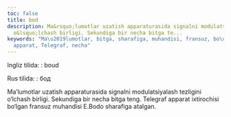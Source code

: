 ```yaml
---
toc: false
title: bod
description: Ma&rsquo;lumotlar uzatish apparaturasida signalni modulatsiyalash tezligini
  o&lsquo;lchash birligi. Sekundiga bir necha bitga te...
keywords: "Ma\u2019lumotlar, bitga, sharafiga, muhandisi, fransuz, bo\u2018lgan, ixtirochisi,
  apparat, Telegraf, necha"
---
```


Ingliz tilida:
:   boud

Rus tilida:
:   бод

Ma’lumotlar uzatish apparaturasida signalni modulatsiyalash tezligini o‘lchash birligi. Sekundiga bir necha bitga teng. Telegraf apparat ixtirochisi bo‘lgan fransuz muhandisi E.Bodo sharafiga atalgan.